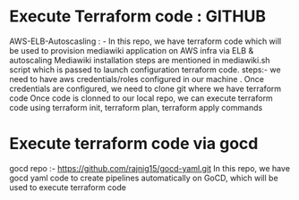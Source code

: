 # Execute Terraform code : GITHUB 
AWS-ELB-Autoscasling : - In this repo, we have terraform code which will be used to provision mediawiki application on AWS infra via ELB & autoscaling
Mediawiki installation steps are mentioned in mediawiki.sh script which is passed to launch configuration terraform code.
steps:- we need to have aws credentials/roles configured in our machine .
Once credentials are configured, we need to clone git where we have terraform code
Once code is clonned to our local repo, we can execute terraform code using terraform init, terraform plan, terraform apply commands

# Execute terraform code via gocd
gocd repo :- https://github.com/rajnig15/gocd-yaml.git
In this repo, we have gocd yaml code to create pipelines automatically on GoCD, which will be used to execute terraform code
